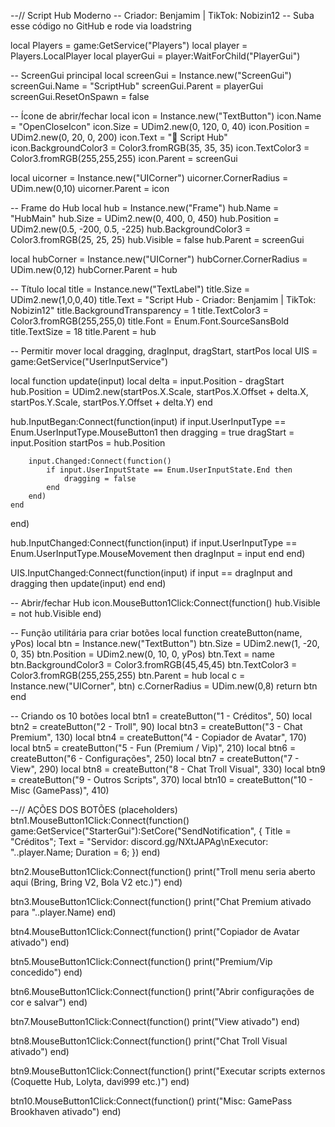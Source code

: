 --// Script Hub Moderno
-- Criador: Benjamim | TikTok: Nobizin12
-- Suba esse código no GitHub e rode via loadstring

local Players = game:GetService("Players")
local player = Players.LocalPlayer
local playerGui = player:WaitForChild("PlayerGui")

-- ScreenGui principal
local screenGui = Instance.new("ScreenGui")
screenGui.Name = "ScriptHub"
screenGui.Parent = playerGui
screenGui.ResetOnSpawn = false

-- Ícone de abrir/fechar
local icon = Instance.new("TextButton")
icon.Name = "OpenCloseIcon"
icon.Size = UDim2.new(0, 120, 0, 40)
icon.Position = UDim2.new(0, 20, 0, 200)
icon.Text = "📜 Script Hub"
icon.BackgroundColor3 = Color3.fromRGB(35, 35, 35)
icon.TextColor3 = Color3.fromRGB(255,255,255)
icon.Parent = screenGui

local uicorner = Instance.new("UICorner")
uicorner.CornerRadius = UDim.new(0,10)
uicorner.Parent = icon

-- Frame do Hub
local hub = Instance.new("Frame")
hub.Name = "HubMain"
hub.Size = UDim2.new(0, 400, 0, 450)
hub.Position = UDim2.new(0.5, -200, 0.5, -225)
hub.BackgroundColor3 = Color3.fromRGB(25, 25, 25)
hub.Visible = false
hub.Parent = screenGui

local hubCorner = Instance.new("UICorner")
hubCorner.CornerRadius = UDim.new(0,12)
hubCorner.Parent = hub

-- Título
local title = Instance.new("TextLabel")
title.Size = UDim2.new(1,0,0,40)
title.Text = "Script Hub - Criador: Benjamim | TikTok: Nobizin12"
title.BackgroundTransparency = 1
title.TextColor3 = Color3.fromRGB(255,255,0)
title.Font = Enum.Font.SourceSansBold
title.TextSize = 18
title.Parent = hub

-- Permitir mover
local dragging, dragInput, dragStart, startPos
local UIS = game:GetService("UserInputService")

local function update(input)
	local delta = input.Position - dragStart
	hub.Position = UDim2.new(startPos.X.Scale, startPos.X.Offset + delta.X,
		startPos.Y.Scale, startPos.Y.Offset + delta.Y)
end

hub.InputBegan:Connect(function(input)
	if input.UserInputType == Enum.UserInputType.MouseButton1 then
		dragging = true
		dragStart = input.Position
		startPos = hub.Position

		input.Changed:Connect(function()
			if input.UserInputState == Enum.UserInputState.End then
				dragging = false
			end
		end)
	end
end)

hub.InputChanged:Connect(function(input)
	if input.UserInputType == Enum.UserInputType.MouseMovement then
		dragInput = input
	end
end)

UIS.InputChanged:Connect(function(input)
	if input == dragInput and dragging then
		update(input)
	end
end)

-- Abrir/fechar Hub
icon.MouseButton1Click:Connect(function()
	hub.Visible = not hub.Visible
end)

-- Função utilitária para criar botões
local function createButton(name, yPos)
	local btn = Instance.new("TextButton")
	btn.Size = UDim2.new(1, -20, 0, 35)
	btn.Position = UDim2.new(0, 10, 0, yPos)
	btn.Text = name
	btn.BackgroundColor3 = Color3.fromRGB(45,45,45)
	btn.TextColor3 = Color3.fromRGB(255,255,255)
	btn.Parent = hub
	local c = Instance.new("UICorner", btn)
	c.CornerRadius = UDim.new(0,8)
	return btn
end

-- Criando os 10 botões
local btn1 = createButton("1 - Créditos", 50)
local btn2 = createButton("2 - Troll", 90)
local btn3 = createButton("3 - Chat Premium", 130)
local btn4 = createButton("4 - Copiador de Avatar", 170)
local btn5 = createButton("5 - Fun (Premium / Vip)", 210)
local btn6 = createButton("6 - Configurações", 250)
local btn7 = createButton("7 - View", 290)
local btn8 = createButton("8 - Chat Troll Visual", 330)
local btn9 = createButton("9 - Outros Scripts", 370)
local btn10 = createButton("10 - Misc (GamePass)", 410)

--// AÇÕES DOS BOTÕES (placeholders)
btn1.MouseButton1Click:Connect(function()
	game:GetService("StarterGui"):SetCore("SendNotification", {
		Title = "Créditos";
		Text = "Servidor: discord.gg/NXtJAPAg\nExecutor: "..player.Name;
		Duration = 6;
	})
end)

btn2.MouseButton1Click:Connect(function()
	print("Troll menu seria aberto aqui (Bring, Bring V2, Bola V2 etc.)")
end)

btn3.MouseButton1Click:Connect(function()
	print("Chat Premium ativado para "..player.Name)
end)

btn4.MouseButton1Click:Connect(function()
	print("Copiador de Avatar ativado")
end)

btn5.MouseButton1Click:Connect(function()
	print("Premium/Vip concedido")
end)

btn6.MouseButton1Click:Connect(function()
	print("Abrir configurações de cor e salvar")
end)

btn7.MouseButton1Click:Connect(function()
	print("View ativado")
end)

btn8.MouseButton1Click:Connect(function()
	print("Chat Troll Visual ativado")
end)

btn9.MouseButton1Click:Connect(function()
	print("Executar scripts externos (Coquette Hub, Lolyta, davi999 etc.)")
end)

btn10.MouseButton1Click:Connect(function()
	print("Misc: GamePass Brookhaven ativado")
end)
